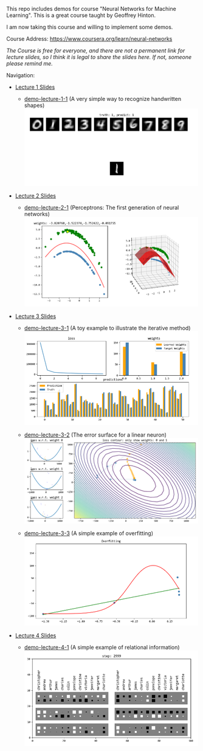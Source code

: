 
This repo includes demos for course "Neural Networks for Machine Learning". This is a great course taught by Geoffrey Hinton.

I am now taking this course and willing to implement some demos.

Course Address:
https://www.coursera.org/learn/neural-networks

_The Course is free for everyone, and there are not a permanent link for lecture slides, so I think it is legal to share the slides here. If not, someone please remind me._

Navigation:

* [Lecture 1 Slides][slide_1]

	* [demo-lecture-1-1][demo-1-1] (A very simple way to recognize handwritten shapes)
		![demo 1-1](/images/demo-lecture-1-1.png)

* [Lecture 2 Slides][slide_2]

	* [demo-lecture-2-1][demo-2-1] (Perceptrons: The first generation of neural networks)
		![demo 2-1](/images/demo-lecture-2-1.png)

* [Lecture 3 Slides][slide_3]

	* [demo-lecture-3-1][demo-3-1] (A toy example to illustrate the iterative method)
		![demo 3-1](/images/demo-lecture-3-1.png)

	* [demo-lecture-3-2][demo-3-2] (The error surface for a linear neuron)
		![demo 3-2](/images/demo-lecture-3-2.png)

	* [demo-lecture-3-3][demo-3-3] (A simple example of overfitting)
		![demo 3-3](/images/demo-lecture-3-3.png)

* [Lecture 4 Slides][slide_4]

	* [demo-lecture-4-1][demo-4-1] (A simple example of relational information)
		![demo 4-1](/images/demo-lecture-4-1.png)


[slide_1]:/slides/lec1.pdf
[demo-1-1]:/demos/demo-lecture-1-1.py
[slide_2]:/slides/lec2.pdf
[demo-2-1]:/demos/demo-lecture-2-1.py
[slide_3]:/slides/lec3.pdf
[demo-3-1]:/demos/demo-lecture-3-1.py
[demo-3-2]:/demos/demo-lecture-3-2.py
[demo-3-3]:/demos/demo-lecture-3-3.py
[slide_4]:/slides/lec4.pdf
[demo-4-1]:/demos/demo-lecture-4-1.py
